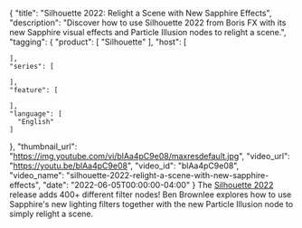 {
  "title": "Silhouette 2022: Relight a Scene with New Sapphire Effects",
  "description": "Discover how to use Silhouette 2022 from Boris FX with its new Sapphire visual effects and Particle Illusion nodes to relight a scene.",
  "tagging": {
    "product": [
      "Silhouette"
    ],
    "host": [

    ],
    "series": [

    ],
    "feature": [

    ],
    "language": [
      "English"
    ]
  },
  "thumbnail_url": "https://img.youtube.com/vi/blAa4pC9e08/maxresdefault.jpg",
  "video_url": "https://youtu.be/blAa4pC9e08",
  "video_id": "blAa4pC9e08",
  "video_name": "silhouette-2022-relight-a-scene-with-new-sapphire-effects",
  "date": "2022-06-05T00:00:00-04:00"
}
The <a href="https://borisfx.com/products/silhouette/?collection=silhouette&product=silhouette" target="_blank">Silhouette 2022</a> release adds 400+ different filter nodes! Ben Brownlee explores how to use Sapphire's new lighting filters together with the new Particle Illusion node to simply relight a scene.